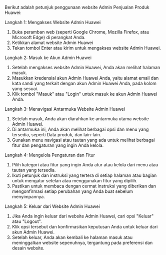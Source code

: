 Berikut adalah petunjuk penggunaan website Admin Penjualan Produk Huawei:

Langkah 1: Mengakses Website Admin Huawei
1. Buka peramban web (seperti Google Chrome, Mozilla Firefox, atau Microsoft Edge) di perangkat Anda.
2. Ketikkan alamat website Admin Huawei
3. Tekan tombol Enter atau kirim untuk mengakses website Admin Huawei.

Langkah 2: Masuk ke Akun Admin Huawei
1. Setelah mengakses website Admin Huawei, Anda akan melihat halaman masuk.
2. Masukkan kredensial akun Admin Huawei Anda, yaitu alamat email dan kata sandi yang terkait dengan akun Admin Huawei Anda, pada kolom yang sesuai.
3. Klik tombol "Masuk" atau "Login" untuk masuk ke akun Admin Huawei Anda.

Langkah 3: Menavigasi Antarmuka Website Admin Huawei
1. Setelah masuk, Anda akan diarahkan ke antarmuka utama website Admin Huawei.
2. Di antarmuka ini, Anda akan melihat berbagai opsi dan menu yang tersedia, seperti Data produk, dan lain-lain.
3. Gunakan menu navigasi atau tautan yang ada untuk melihat berbagai fitur dan pengaturan yang ingin Anda kelola.

Langkah 4: Mengelola Pengaturan dan Fitur
1. Pilih kategori atau fitur yang ingin Anda atur atau kelola dari menu atau tautan yang tersedia.
2. Ikuti petunjuk dan instruksi yang tertera di setiap halaman atau bagian untuk mengatur setelan atau menggunakan fitur yang dipilih.
3. Pastikan untuk membaca dengan cermat instruksi yang diberikan dan mengonfirmasi setiap perubahan yang Anda buat sebelum menyimpannya.

Langkah 5: Keluar dari Website Admin Huawei
1. Jika Anda ingin keluar dari website Admin Huawei, cari opsi "Keluar" atau "Logout".
2. Klik opsi tersebut dan konfirmasikan keputusan Anda untuk keluar dari akun Admin Huawei.
3. Setelah keluar, Anda akan kembali ke halaman masuk atau meninggalkan website sepenuhnya, tergantung pada preferensi dan desain website.

